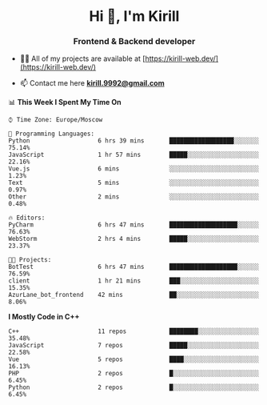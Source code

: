 <h1 align="center">Hi 👋, I'm Kirill</h1>
<h3 align="center">Frontend & Backend developer</h3>

- 👨‍💻 All of my projects are available at [https://kirill-web.dev/](https://kirill-web.dev/)

- 📫 Contact me here **kirill.9992@gmail.com**











<!--START_SECTION:waka-->
📊 **This Week I Spent My Time On** 

```text
⌚︎ Time Zone: Europe/Moscow

💬 Programming Languages: 
Python                   6 hrs 39 mins       ██████████████████░░░░░░░   75.14% 
JavaScript               1 hr 57 mins        █████░░░░░░░░░░░░░░░░░░░░   22.16% 
Vue.js                   6 mins              ░░░░░░░░░░░░░░░░░░░░░░░░░   1.23% 
Text                     5 mins              ░░░░░░░░░░░░░░░░░░░░░░░░░   0.97% 
Other                    2 mins              ░░░░░░░░░░░░░░░░░░░░░░░░░   0.48%

🔥 Editors: 
PyCharm                  6 hrs 47 mins       ███████████████████░░░░░░   76.63% 
WebStorm                 2 hrs 4 mins        █████░░░░░░░░░░░░░░░░░░░░   23.37%

🐱‍💻 Projects: 
BotTest                  6 hrs 47 mins       ███████████████████░░░░░░   76.59% 
client                   1 hr 21 mins        ███░░░░░░░░░░░░░░░░░░░░░░   15.35% 
AzurLane_bot_frontend    42 mins             ██░░░░░░░░░░░░░░░░░░░░░░░   8.06%

```

**I Mostly Code in C++** 

```text
C++                      11 repos            ████████░░░░░░░░░░░░░░░░░   35.48% 
JavaScript               7 repos             █████░░░░░░░░░░░░░░░░░░░░   22.58% 
Vue                      5 repos             ████░░░░░░░░░░░░░░░░░░░░░   16.13% 
PHP                      2 repos             █░░░░░░░░░░░░░░░░░░░░░░░░   6.45% 
Python                   2 repos             █░░░░░░░░░░░░░░░░░░░░░░░░   6.45%

```



<!--END_SECTION:waka-->
